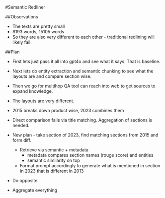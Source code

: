 #Semantic Redliner

##Observations
- The texts are pretty small
- 8193 words, 15105 words
- So they are also very different to each other - traditional redlining will likely fail.

##Plan
- First lets just pass it all into gpt4o and see what it says. That is baseline.
- Next lets do entity extraction and semantic chunking to see what the layouts are and compare section wise.
- Then we go for multihop QA tool can reach into web to get sources to expand knowledge.

- The layouts are very different.
- 2015 breaks down product wise, 2023 combines them
- Direct comparison fails via title matching. Aggregation of sections is needed.
- New plan - take section of 2023, find matching sections from 2015 and form diff.
  - Retrieve via semantic + metadata
    - metadata compares section names (rouge score) and entities
    - semantic similarity on top
  - Format prompt accordingly to generate what is mentioned in section in 2023 that is different in 2013
- Do opposite
- Aggregate everything